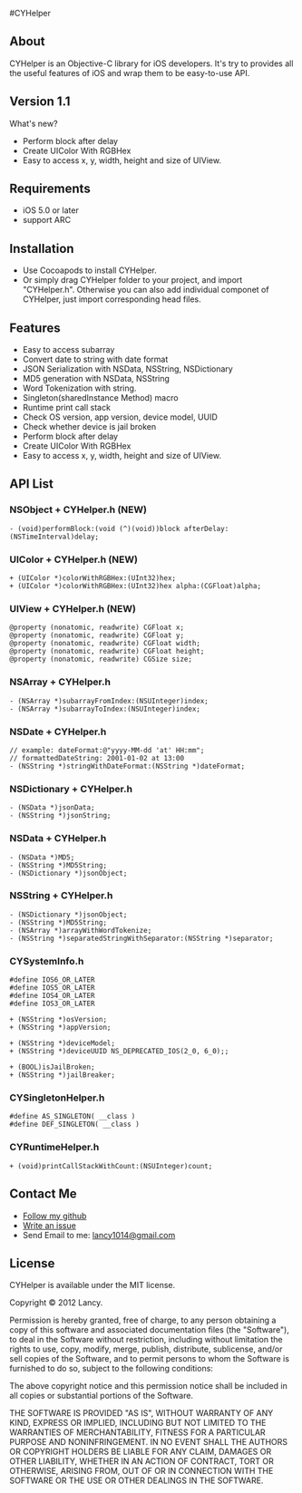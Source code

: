 #CYHelper
## About
CYHelper is an Objective-C library for iOS developers. It's try to provides all the useful features of iOS and wrap them to be easy-to-use API.
## Version 1.1
What's new?

* Perform block after delay
* Create UIColor With RGBHex
* Easy to access x, y, width, height and size of UIView.

## Requirements
* iOS 5.0 or later
* support ARC

## Installation
* Use Cocoapods to install CYHelper.
* Or simply drag CYHelper folder to your project, and import "CYHelper.h". Otherwise you can also add individual componet of CYHelper, just import corresponding head files.

## Features
* Easy to access subarray
* Convert date to string with date format
* JSON Serialization with NSData, NSString, NSDictionary
* MD5 generation with NSData, NSString
* Word Tokenization with string.
* Singleton(sharedInstance Method) macro
* Runtime print call stack
* Check OS version, app version, device model, UUID
* Check whether device is jail broken
* Perform block after delay
* Create UIColor With RGBHex
* Easy to access x, y, width, height and size of UIView.

## API List
### NSObject + CYHelper.h (NEW)
    - (void)performBlock:(void (^)(void))block afterDelay:(NSTimeInterval)delay;
    
### UIColor + CYHelper.h (NEW)
    + (UIColor *)colorWithRGBHex:(UInt32)hex;
    + (UIColor *)colorWithRGBHex:(UInt32)hex alpha:(CGFloat)alpha;
    
### UIView + CYHelper.h (NEW)
    @property (nonatomic, readwrite) CGFloat x;
    @property (nonatomic, readwrite) CGFloat y;
    @property (nonatomic, readwrite) CGFloat width;
    @property (nonatomic, readwrite) CGFloat height;
    @property (nonatomic, readwrite) CGSize size;


### NSArray + CYHelper.h
    - (NSArray *)subarrayFromIndex:(NSUInteger)index;
    - (NSArray *)subarrayToIndex:(NSUInteger)index;
### NSDate + CYHelper.h 
    // example: dateFormat:@"yyyy-MM-dd 'at' HH:mm";
    // formattedDateString: 2001-01-02 at 13:00
    - (NSString *)stringWithDateFormat:(NSString *)dateFormat;
### NSDictionary + CYHelper.h
    - (NSData *)jsonData;
    - (NSString *)jsonString;
### NSData + CYHelper.h
    - (NSData *)MD5;
    - (NSString *)MD5String;
    - (NSDictionary *)jsonObject;
### NSString + CYHelper.h
    - (NSDictionary *)jsonObject;
    - (NSString *)MD5String;
    - (NSArray *)arrayWithWordTokenize;
    - (NSString *)separatedStringWithSeparator:(NSString *)separator;
    
### CYSystemInfo.h
    #define IOS6_OR_LATER	
    #define IOS5_OR_LATER	
    #define IOS4_OR_LATER
    #define IOS3_OR_LATER
    
    + (NSString *)osVersion;
    + (NSString *)appVersion;
    
    + (NSString *)deviceModel;
    + (NSString *)deviceUUID NS_DEPRECATED_IOS(2_0, 6_0);;
    
    + (BOOL)isJailBroken;
    + (NSString *)jailBreaker;
    
### CYSingletonHelper.h
    #define AS_SINGLETON( __class )
    #define DEF_SINGLETON( __class )

### CYRuntimeHelper.h
    + (void)printCallStackWithCount:(NSUInteger)count;
    
## Contact Me
* [Follow my github](https://github.com/lancy)
* [Write an issue](https://github.com/lancy/CYHelper/issues)
* Send Email to me: lancy1014@gmail.com

## License
CYHelper is available under the MIT license.

Copyright © 2012 Lancy.

Permission is hereby granted, free of charge, to any person obtaining a copy of this software and associated documentation files (the "Software"), to deal in the Software without restriction, including without limitation the rights to use, copy, modify, merge, publish, distribute, sublicense, and/or sell copies of the Software, and to permit persons to whom the Software is furnished to do so, subject to the following conditions:

The above copyright notice and this permission notice shall be included in all copies or substantial portions of the Software.

THE SOFTWARE IS PROVIDED "AS IS", WITHOUT WARRANTY OF ANY KIND, EXPRESS OR IMPLIED, INCLUDING BUT NOT LIMITED TO THE WARRANTIES OF MERCHANTABILITY, FITNESS FOR A PARTICULAR PURPOSE AND NONINFRINGEMENT. IN NO EVENT SHALL THE AUTHORS OR COPYRIGHT HOLDERS BE LIABLE FOR ANY CLAIM, DAMAGES OR OTHER LIABILITY, WHETHER IN AN ACTION OF CONTRACT, TORT OR OTHERWISE, ARISING FROM, OUT OF OR IN CONNECTION WITH THE SOFTWARE OR THE USE OR OTHER DEALINGS IN THE SOFTWARE.

